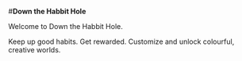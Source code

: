 #**Down the Habbit Hole**

Welcome to Down the Habbit Hole. 

Keep up good habits. Get rewarded. Customize and unlock colourful, creative worlds. 
